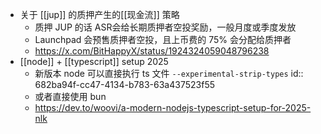 - 关于 [[jup]] 的质押产生的[[现金流]] 策略
	- 质押 JUP 的话 ASR会给长期质押者空投奖励，一般月度或季度发放
	- Launchpad  会预售质押者空投，且上币费的 75% 会分配给质押者
	- https://x.com/BitHappyX/status/1924324059048796238
- [[node]] + [[typescript]] setup 2025
	- 新版本 node 可以直接执行 ts 文件 `--experimental-strip-types`
	  id:: 682ba94f-cc47-4134-b783-63a437523f55
	- 或者直接使用 bun
	- https://dev.to/woovi/a-modern-nodejs-typescript-setup-for-2025-nlk
